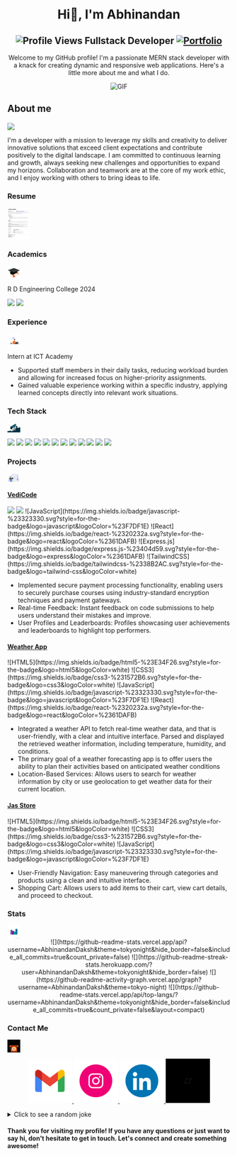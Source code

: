 <h1 align="center">Hi👋, I'm Abhinandan</h1>
<h2 align="center">
  <img src="https://komarev.com/ghpvc/?username=AbhinandanDaksh&color=dc143c&style=for-the-badge" alt="Profile Views" style="height:21px;">
  Fullstack Developer
  <a href="https://portfolio-jade-two-40.vercel.app/">
    <img src="https://img.shields.io/badge/Portfolio-%23000000.svg?style=for-the-badge&logo=firefox&logoColor=#FF7139" alt="Portfolio" style="height:30px;">
  </a>
</h2>
<div align="center">
  <p>Welcome to my GitHub profile! I'm a passionate MERN stack developer with a knack for creating dynamic and responsive web applications. Here's a little more about me and what I do.</p>
  <img alt="GIF" src="https://media4.giphy.com/media/11KzOet1ElBDz2/giphy.gif?cid=6c09b952ufa3xxbbm0mpuadm2zaik3wjp4m9luz2ly0lyz8d&ep=v1_internal_gif_by_id&rid=giphy.gif&ct=g" />
</div>

<h2>About me</h2>
<img align="center" src="https://i.giphy.com/media/v1.Y2lkPTc5MGI3NjExdjh2dDM4bDhyYzM5NmppaHJ6dG56Mmh3bTkyanFkdWRvZ3R1cGoycSZlcD12MV9pbnRlcm5hbF9naWZfYnlfaWQmY3Q9ZQ/LOnt6uqjD9OexmQJRB/giphy.gif" width="37" />
<p>I'm a developer with a mission to leverage my skills and creativity to deliver innovative solutions that exceed client expectations and contribute positively to the digital landscape. I am committed to continuous learning and growth, always seeking new challenges and opportunities to expand my horizons. Collaboration and teamwork are at the core of my work ethic, and I enjoy working with others to bring ideas to life.</p>

<h3>Resume</h3>
<a href="https://github.com/AbhinandanDaksh/AbhinandanDaksh/blob/main/icons/Abhinandan_Resume_.jpg">
  <img align="center" src="https://github.com/AbhinandanDaksh/AbhinandanDaksh/blob/main/icons/Abhinandan_Resume_.jpg" width="51" />
</a>

<h3>Academics</h3>
<img align="center" src="https://github.com/AbhinandanDaksh/AbhinandanDaksh/blob/main/icons/giphy.gif" width="29"/>
<p>R D Engineering College 2024</p>
<span><img src="https://img.shields.io/badge/BTECH-AKTU-1877F2?style=for-the-badge"></span>
<span><img src="https://img.shields.io/badge/GPA-7.8-EFEEE9?style=for-the-badge"></span>

<h3>Experience</h3>
<img align="center" src="https://github.com/AbhinandanDaksh/AbhinandanDaksh/blob/main/icons/exprience.gif" width="29"/>
<p>Intern at ICT Academy</p>
<ul>
  <li>Supported staff members in their daily tasks, reducing workload burden and allowing for increased focus on higher-priority assignments.</li>
  <li>Gained valuable experience working within a specific industry, applying learned concepts directly into relevant work situations.</li>
</ul>

<h3>Tech Stack</h3>
<img align="center" src="https://github.com/AbhinandanDaksh/AbhinandanDaksh/blob/main/icons/techstack.gif" width="29"/>
<p>
  <img src="https://img.shields.io/badge/javascript-%23323330.svg?style=for-the-badge&logo=javascript&logoColor=%23F7DF1E">
  <img src="https://img.shields.io/badge/react-%2320232a.svg?style=for-the-badge&logo=react&logoColor=%2361DAFB">
  <img src="https://img.shields.io/badge/MongoDB-%234ea94b.svg?style=for-the-badge&logo=mongodb&logoColor=white">
  <img src="https://img.shields.io/badge/express.js-%23404d59.svg?style=for-the-badge&logo=express&logoColor=%2361DAFB">
  <img src="https://img.shields.io/badge/node.js-6DA55F?style=for-the-badge&logo=node.js&logoColor=white">
  <img src="https://img.shields.io/badge/css3-%231572B6.svg?style=for-the-badge&logo=css3&logoColor=white">
  <img src="https://img.shields.io/badge/html5-%23E34F26.svg?style=for-the-badge&logo=html5&logoColor=white">
  <img src="(https://img.shields.io/badge/java-%23ED8B00.svg?style=for-the-badge&logo=openjdk&logoColor=white">
  <img src="https://img.shields.io/badge/tailwindcss-%2338B2AC.svg?style=for-the-badge&logo=tailwind-css&logoColor=white"> 
  <img src="https://img.shields.io/badge/git-%23F05033.svg?style=for-the-badge&logo=git&logoColor=white">
  <img src="https://img.shields.io/badge/github-%23121011.svg?style=for-the-badge&logo=github&logoColor=white">
  <img src="https://img.shields.io/badge/java-%23ED8B00.svg?style=for-the-badge&logo=openjdk&logoColor=white">
</p>

<h3>Projects</h3>
<img align="center" src="https://github.com/AbhinandanDaksh/AbhinandanDaksh/blob/main/icons/project(1).gif" width="29"/>

<h4><a href="">VediCode</a></h4>
<p>
  <img src="https://img.shields.io/badge/Node.js-%2343853D.svg?style=for-the-badge&logo=node.js&logoColor=white">
  <img src="https://img.shields.io/badge/MongoDB-%234ea94b.svg?style=for-the-badge&logo=mongodb&logoColor=white">
  ![JavaScript](https://img.shields.io/badge/javascript-%23323330.svg?style=for-the-badge&logo=javascript&logoColor=%23F7DF1E)
  ![React](https://img.shields.io/badge/react-%2320232a.svg?style=for-the-badge&logo=react&logoColor=%2361DAFB)
  ![Express.js](https://img.shields.io/badge/express.js-%23404d59.svg?style=for-the-badge&logo=express&logoColor=%2361DAFB)
  ![TailwindCSS](https://img.shields.io/badge/tailwindcss-%2338B2AC.svg?style=for-the-badge&logo=tailwind-css&logoColor=white)
</p>
<ul>
  <li>Implemented secure payment processing functionality, enabling users to securely purchase courses using industry-standard encryption techniques and payment gateways.</li>
  <li>Real-time Feedback: Instant feedback on code submissions to help users understand their mistakes and improve.</li>
  <li>User Profiles and Leaderboards: Profiles showcasing user achievements and leaderboards to highlight top performers.</li>
</ul>

<h4><a href="https://weather-app-eight-black-10.vercel.app/">Weather App</a></h4>
<p>
  ![HTML5](https://img.shields.io/badge/html5-%23E34F26.svg?style=for-the-badge&logo=html5&logoColor=white)
  ![CSS3](https://img.shields.io/badge/css3-%231572B6.svg?style=for-the-badge&logo=css3&logoColor=white)
  ![JavaScript](https://img.shields.io/badge/javascript-%23323330.svg?style=for-the-badge&logo=javascript&logoColor=%23F7DF1E)
  ![React](https://img.shields.io/badge/react-%2320232a.svg?style=for-the-badge&logo=react&logoColor=%2361DAFB)
</p>
<ul>
  <li>Integrated a weather API to fetch real-time weather data, and that is user-friendly, with a clear and intuitive interface. Parsed and displayed the retrieved weather information, including temperature, humidity, and conditions.</li>
  <li>The primary goal of a weather forecasting app is to offer users the ability to plan their activities based on anticipated weather conditions</li>
  <li>Location-Based Services: Allows users to search for weather information by city or use geolocation to get weather data for their current location.</li>
</ul>

<h4><a href="https://abhinandandaksh.github.io/JasStoreProject/">Jas Store</a></h4>
<p>
  ![HTML5](https://img.shields.io/badge/html5-%23E34F26.svg?style=for-the-badge&logo=html5&logoColor=white)
  ![CSS3](https://img.shields.io/badge/css3-%231572B6.svg?style=for-the-badge&logo=css3&logoColor=white)
  ![JavaScript](https://img.shields.io/badge/javascript-%23323330.svg?style=for-the-badge&logo=javascript&logoColor=%23F7DF1E)
</p>
<ul>
  <li>User-Friendly Navigation: Easy maneuvering through categories and products using a clean and intuitive interface.</li>
  <li>Shopping Cart: Allows users to add items to their cart, view cart details, and proceed to checkout.</li>
</ul>

<h3>Stats</h3>
<img align="center" src="https://github.com/AbhinandanDaksh/AbhinandanDaksh/blob/main/icons/statistics.gif" width="29"/>
<div align="center">
  ![](https://github-readme-stats.vercel.app/api?username=AbhinandanDaksh&theme=tokyonight&hide_border=false&include_all_commits=true&count_private=false)
  ![](https://github-readme-streak-stats.herokuapp.com/?user=AbhinandanDaksh&theme=tokyonight&hide_border=false)
  ![](https://github-readme-activity-graph.vercel.app/graph?username=AbhinandanDaksh&theme=tokyo-night)
  ![](https://github-readme-stats.vercel.app/api/top-langs/?username=AbhinandanDaksh&theme=tokyonight&hide_border=false&include_all_commits=true&count_private=false&layout=compact)
</div>

<h3>Contact Me</h3>
<img align="center" src="https://github.com/AbhinandanDaksh/AbhinandanDaksh/blob/main/icons/contact.gif" width="29"/>
<p align="center">
  <a href="mailto:abhinandandaksh@gmail.com">
    <img src="https://github.com/AbhinandanDaksh/AbhinandanDaksh/blob/main/icons/gmail.gif" alt="Gmail" style="height:100px">
  </a>
  <a href="https://www.instagram.com/_abhinandan_daksh_/">
    <img src="https://github.com/AbhinandanDaksh/AbhinandanDaksh/blob/main/icons/insta.gif" alt="Instagram" style="height:100px">
  </a>
  <a href="https://www.linkedin.com/in/abhinandan-daksh-788a9a243/">
    <img src="https://github.com/AbhinandanDaksh/AbhinandanDaksh/blob/main/icons/LINKEDIN.gif" alt="LinkedIn" style="height:100px">
  </a>
  <a href="https://x.com/Abhinandan_2712">
    <img src="https://github.com/AbhinandanDaksh/AbhinandanDaksh/blob/main/icons/twitter.gif" alt="Twitter" style="height:100px">
  </a>
</p>

<details>
  <summary>Click to see a random joke</summary>
  <div align="center">
    ![Jokes Card](https://readme-jokes.vercel.app/api?theme=halloween)
  </div>
</details>

<h4>Thank you for visiting my profile! If you have any questions or just want to say hi, don't hesitate to get in touch. Let's connect and create something awesome!</h4>
